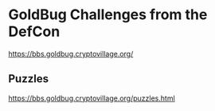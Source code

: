 # GoldBug Challenges from the DefCon

https://bbs.goldbug.cryptovillage.org/

## Puzzles

https://bbs.goldbug.cryptovillage.org/puzzles.html
